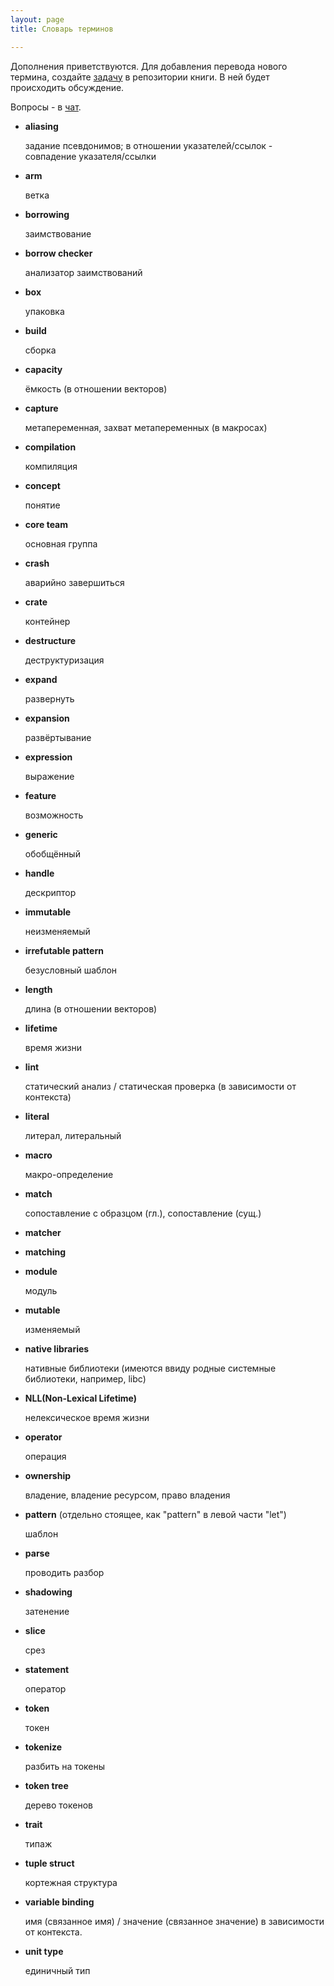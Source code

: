 ```yaml
---
layout: page
title: Словарь терминов

---
```


Дополнения приветствуются. Для добавления перевода нового термина,
создайте [задачу](https://github.com/ruRust/rust_book_ru/issues/new) в
репозитории книги. В ней будет происходить обсуждение.

Вопросы - в [чат](https://gitter.im/ruRust/rust_book_ru).

* **aliasing**

  задание псевдонимов; в отношении указателей/ссылок - совпадение указателя/ссылки
  
* **arm**

  ветка

* **borrowing**

  заимствование

* **borrow checker**

  анализатор заимствований

* **box**

  упаковка

* **build**

  сборка

* **capacity**

  ёмкость (в отношении векторов)

* **capture**

  метапеременная, захват метапеременных (в макросах)

* **compilation**

  компиляция

* **concept**

  понятие

* **core team**

  основная группа

* **crash**

  аварийно завершиться
  
* **crate**

  контейнер

* **destructure**

  деструктуризация

* **expand**

  развернуть

* **expansion**

  развёртывание
  
* **expression**

  выражение

* **feature**

  возможность

* **generic**

  обобщённый
  
* **handle**

  дескриптор

* **immutable**

  неизменяемый

* **irrefutable pattern**

  безусловный шаблон

* **length**

  длина (в отношении векторов)

* **lifetime**

  время жизни

* **lint**

  статический анализ / статическая проверка (в зависимости от контекста)

* **literal**

  литерал, литеральный
 
* **macro**

  макро-определение

* **match**

  сопоставление с образцом (гл.), сопоставление (сущ.)

* **matcher**


* **matching**


* **module**

  модуль

* **mutable**

  изменяемый

* **native libraries**

  нативные библиотеки (имеются ввиду родные системные библиотеки, например, libc)

* **NLL(Non-Lexical Lifetime)**

  нелексическое время жизни

* **operator**

  операция

* **ownership**

  владение, владение ресурсом, право владения

* **pattern** (отдельно стоящее, как "pattern" в левой части "let")

  шаблон
  
* **parse**

  проводить разбор
  
* **shadowing**

  затенение

* **slice**

  срез

* **statement**

  оператор

* **token**

  токен

* **tokenize**

  разбить на токены

* **token tree**

  дерево токенов

* **trait**

  типаж

* **tuple struct**

  кортежная структура

* **variable binding**

  имя (связанное имя) / значение (связанное значение) в зависимости от контекста.

* **unit type**

  единичный тип
